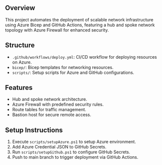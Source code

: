 ## Overview
This project automates the deployment of scalable network infrastructure using Azure Bicep and GitHub Actions, featuring a hub and spoke network topology with Azure Firewall for enhanced security.

## Structure

- `.github/workflows/deploy.yml`: CI/CD workflow for deploying resources on Azure.
- `bicep/`: Bicep templates for networking resources.
- `scripts/`: Setup scripts for Azure and GitHub configurations.

## Features

- Hub and spoke network architecture.
- Azure Firewall with predefined security rules.
- Route tables for traffic management.
- Bastion host for secure remote access.

## Setup Instructions 

1. Execute `scripts/setupAzure.ps1` to setup Azure environment.
2. Add Azure Credential JSON to GitHub Secrets.
3. Run `scripts/setupGithub.ps1` to configure GitHub Secrets.
4. Push to main branch to trigger deployment via GitHub Actions.

